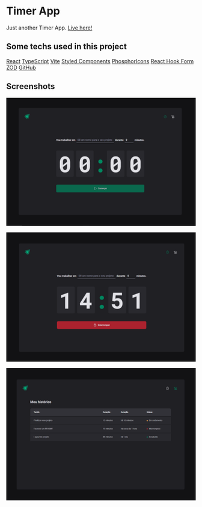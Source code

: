 # Timer App

Just another Timer App. [Live here!](https://timer-react-lyart.vercel.app/)

## Some techs used in this project

[React](https://reactjs.org/)
[TypeScript](https://www.typescriptlang.org/)
[Vite](https://vitejs.dev/)
[Styled Components](https://styled-components.com/)
[PhosphorIcons](https://phosphoricons.com/)
[React Hook Form](https://react-hook-form.com/)
[ZOD](https://github.com/colinhacks/zod)
[GitHub](https://github.com/)

## Screenshots

<p align="center">
  <img src="https://github.com/lfzaltron/Work-Timer-React/blob/master/images/00.PNG" title="">
</p>
<p align="center">
  <img src="https://github.com/lfzaltron/Work-Timer-React/blob/master/images/counting.PNG" title="">
</p>
<p align="center">
  <img src="https://github.com/lfzaltron/Work-Timer-React/blob/master/images/history.PNG" title="">
</p>
